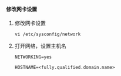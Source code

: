 #### 修改网卡设置

1. 修改网卡设置

   ```
   vi /etc/sysconfig/network
   ```

2. 打开网络，设置主机名

   ```
   NETWORKING=yes
   ```

   ```
   HOSTNAME=<fully.qualified.domain.name>
   ```



